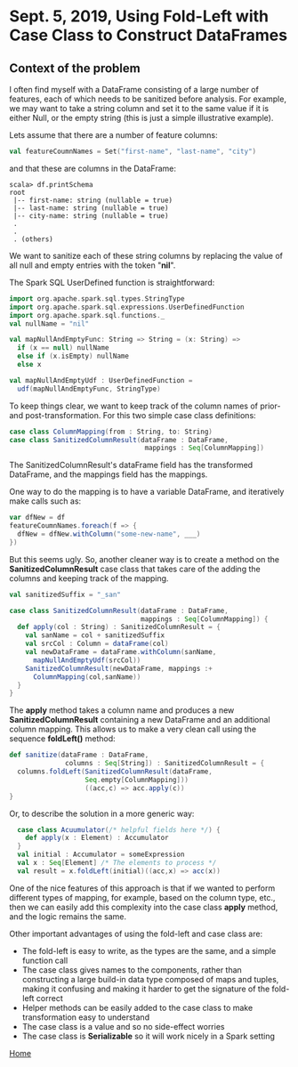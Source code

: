 # Sept. 5, 2019,  Using Fold-Left with Case Class to Construct DataFrames

## Context of the problem
I often find myself with a DataFrame consisting of a large number of features, each of which needs to be sanitized before analysis.
For example, we may want to take a string column and set it to the same value if it is either Null, or the empty string (this is just a simple illustrative example).

Lets assume that there are a number of feature columns:
```scala
val featureCoumnNames = Set("first-name", "last-name", "city")
```
and that these are columns in the DataFrame:


```
scala> df.printSchema
root
 |-- first-name: string (nullable = true)
 |-- last-name: string (nullable = true)
 |-- city-name: string (nullable = true)
 .
 .
 . (others)
```

We want to sanitize each of these string columns by replacing the value of all null and empty entries with the token "**nil**".

The Spark SQL UserDefined function is straightforward:
```scala
import org.apache.spark.sql.types.StringType
import org.apache.spark.sql.expressions.UserDefinedFunction
import org.apache.spark.sql.functions._
val nullName = "nil"

val mapNullAndEmptyFunc: String => String = (x: String) =>
  if (x == null) nullName
  else if (x.isEmpty) nullName
  else x

val mapNullAndEmptyUdf : UserDefinedFunction =
  udf(mapNullAndEmptyFunc, StringType)
```

To keep things clear, we want to keep track of the column names of prior- and post-transformation.
For this two simple case class definitions:
```scala
case class ColumnMapping(from : String, to: String)
case class SanitizedColumnResult(dataFrame : DataFrame,
                                  mappings : Seq[ColumnMapping])
```
The SanitizedColumnResult's dataFrame field has the transformed DataFrame, and the mappings field has the mappings.

One way to do the mapping is to have a variable DataFrame, and iteratively make calls such as:
```scala
var dfNew = df
featureCoumnNames.foreach(f => {
  dfNew = dfNew.withColumn("some-new-name", ___)
})
```
But this seems ugly. So, another cleaner way is to create a method on the **SanitizedColumnResult** case class that takes care of the adding the columns and keeping track of the mapping.
```scala
val sanitizedSuffix = "_san"

case class SanitizedColumnResult(dataFrame : DataFrame,
                                 mappings : Seq[ColumnMapping]) {
  def apply(col : String) : SanitizedColumnResult = {
    val sanName = col + sanitizedSuffix
    val srcCol : Column = dataFrame(col)
    val newDataFrame = dataFrame.withColumn(sanName,
      mapNullAndEmptyUdf(srcCol))
    SanitizedColumnResult(newDataFrame, mappings :+
      ColumnMapping(col,sanName))
  }
}
```
The **apply** method takes a column name and produces a new **SanitizedColumnResult** containing a new DataFrame and an additional column mapping.
This allows us to make a very clean call using the sequence **foldLeft()** method:

```scala
def sanitize(dataFrame : DataFrame,
              columns : Seq[String]) : SanitizedColumnResult = {
  columns.foldLeft(SanitizedColumnResult(dataFrame,
                   Seq.empty[ColumnMapping]))
                   ((acc,c) => acc.apply(c))
}
```

Or, to describe the solution in a more generic way:
```scala
  case class Acuumulator(/* helpful fields here */) {
    def apply(x : Element) : Accumulator
  }
  val initial : Accumulator = someExpression
  val x : Seq[Element] /* The elements to process */
  val result = x.foldLeft(initial)((acc,x) => acc(x))
```

One of the nice features of this approach is that if we wanted to perform different types of mapping, for example, based on the column type, etc., then we can easily add this complexity into the case class **apply** method, and the logic remains the same.

Other important advantages of using the fold-left and case class are:
* The fold-left is easy to write, as the types are the same, and a simple function call
* The case class gives names to the components, rather than constructing a large build-in data type composed of maps and tuples, making it confusing and making it harder to get the signature of the fold-left correct
* Helper methods can be easily added to the case class to make transformation easy to understand
* The case class is a value and so no side-effect worries
* The case class is **Serializable** so it will work nicely in a Spark setting









[Home](../../README.md)
